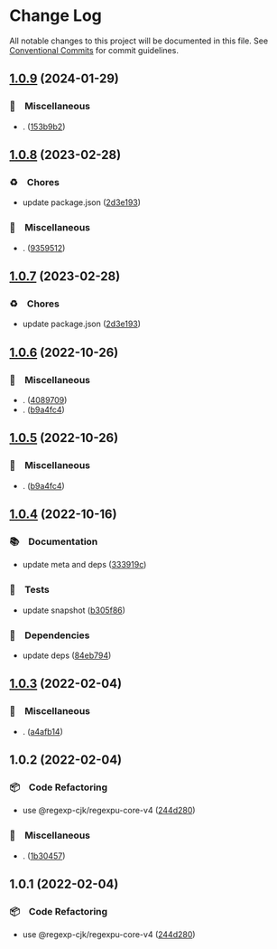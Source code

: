 # Change Log

All notable changes to this project will be documented in this file.
See [Conventional Commits](https://conventionalcommits.org) for commit guidelines.

## [1.0.9](https://github.com/bluelovers/ws-regexp/compare/@regexp-cjk/regexpu-core-v4@1.0.8...@regexp-cjk/regexpu-core-v4@1.0.9) (2024-01-29)



### 🔖　Miscellaneous

* . ([153b9b2](https://github.com/bluelovers/ws-regexp/commit/153b9b2ca07434f55f4f09f791715247120973e3))



## [1.0.8](https://github.com/bluelovers/ws-regexp/compare/@regexp-cjk/regexpu-core-v4@1.0.6...@regexp-cjk/regexpu-core-v4@1.0.8) (2023-02-28)



### ♻️　Chores

* update package.json ([2d3e193](https://github.com/bluelovers/ws-regexp/commit/2d3e1938f552c1801c4c66d9361ac9b01e466833))


### 🔖　Miscellaneous

* . ([9359512](https://github.com/bluelovers/ws-regexp/commit/93595125b9ab7ebcac4e69cd21026709b994c1fc))



## [1.0.7](https://github.com/bluelovers/ws-regexp/compare/@regexp-cjk/regexpu-core-v4@1.0.6...@regexp-cjk/regexpu-core-v4@1.0.7) (2023-02-28)



### ♻️　Chores

* update package.json ([2d3e193](https://github.com/bluelovers/ws-regexp/commit/2d3e1938f552c1801c4c66d9361ac9b01e466833))



## [1.0.6](https://github.com/bluelovers/ws-regexp/compare/@regexp-cjk/regexpu-core-v4@1.0.4...@regexp-cjk/regexpu-core-v4@1.0.6) (2022-10-26)



### 🔖　Miscellaneous

* . ([4089709](https://github.com/bluelovers/ws-regexp/commit/408970963472ab4f3016ab389383965e8c542b59))
* . ([b9a4fc4](https://github.com/bluelovers/ws-regexp/commit/b9a4fc4a8d1a9d78758ce4a2a47b4f4eb9a6ec3f))



## [1.0.5](https://github.com/bluelovers/ws-regexp/compare/@regexp-cjk/regexpu-core-v4@1.0.4...@regexp-cjk/regexpu-core-v4@1.0.5) (2022-10-26)



### 🔖　Miscellaneous

* . ([b9a4fc4](https://github.com/bluelovers/ws-regexp/commit/b9a4fc4a8d1a9d78758ce4a2a47b4f4eb9a6ec3f))



## [1.0.4](https://github.com/bluelovers/ws-regexp/compare/@regexp-cjk/regexpu-core-v4@1.0.3...@regexp-cjk/regexpu-core-v4@1.0.4) (2022-10-16)



### 📚　Documentation

* update meta and deps ([333919c](https://github.com/bluelovers/ws-regexp/commit/333919c0bfbed688463fa4850d47ec29cbf0a1a2))


### 🚨　Tests

* update snapshot ([b305f86](https://github.com/bluelovers/ws-regexp/commit/b305f86986b073c1504fc842d019a61453a69741))


### 📌　Dependencies

* update deps ([84eb794](https://github.com/bluelovers/ws-regexp/commit/84eb7941e3fbd630fde0b2996fb5e2f9be101179))



## [1.0.3](https://github.com/bluelovers/ws-regexp/compare/@regexp-cjk/regexpu-core-v4@1.0.2...@regexp-cjk/regexpu-core-v4@1.0.3) (2022-02-04)


### 🔖　Miscellaneous

* . ([a4afb14](https://github.com/bluelovers/ws-regexp/commit/a4afb14de4f460c553090c53b8490626be064d21))





## 1.0.2 (2022-02-04)


### 📦　Code Refactoring

* use @regexp-cjk/regexpu-core-v4 ([244d280](https://github.com/bluelovers/ws-regexp/commit/244d2806d3d11982ba304e109c059be3436c7723))


### 🔖　Miscellaneous

* . ([1b30457](https://github.com/bluelovers/ws-regexp/commit/1b3045702374eb162b46bd5a0123ae479e061455))





## 1.0.1 (2022-02-04)


### 📦　Code Refactoring

* use @regexp-cjk/regexpu-core-v4 ([244d280](https://github.com/bluelovers/ws-regexp/commit/244d2806d3d11982ba304e109c059be3436c7723))
